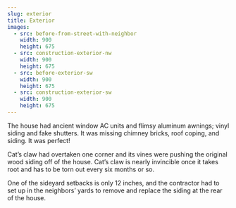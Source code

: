 ```yaml
---
slug: exterior
title: Exterior
images:
  - src: before-from-street-with-neighbor
    width: 900
    height: 675
  - src: construction-exterior-nw
    width: 900
    height: 675
  - src: before-exterior-sw
    width: 900
    height: 675
  - src: construction-exterior-sw
    width: 900
    height: 675
---
```

The house had ancient window AC units and flimsy aluminum awnings; vinyl siding and fake shutters. It was missing chimney bricks, roof coping, and siding. It was perfect!

Cat’s claw had overtaken one corner and its vines were pushing the original wood siding off of the house. Cat’s claw is nearly invincible once it takes root and has to be torn out every six months or so.

One of the sideyard setbacks is only 12 inches, and the contractor had to set up in the neighbors’ yards to remove and replace the siding at the rear of the house.


